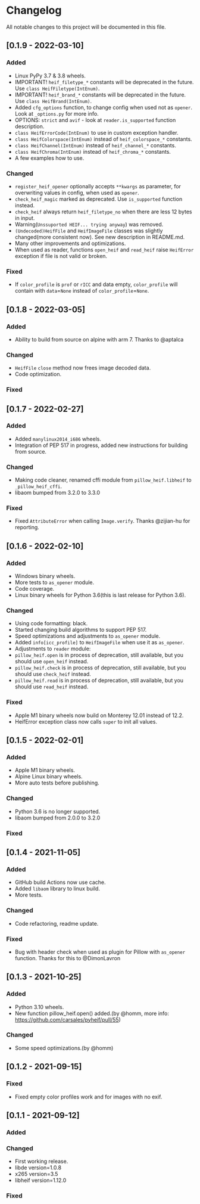 # Changelog

All notable changes to this project will be documented in this file.

## [0.1.9 - 2022-03-10]

### Added

- Linux PyPy 3.7 & 3.8 wheels.
- IMPORTANT! `heif_filetype_*` constants will be deprecated in the future. Use `class HeifFiletype(IntEnum)`.
- IMPORTANT! `heif_brand_*` constants will be deprecated in the future. Use `class HeifBrand(IntEnum)`.
- Added `cfg_options` function, to change config when used not as `opener`. Look at `_options.py` for more info.
- OPTIONS: `strict` and `avif` - look at `reader.is_supported` function description.
- `class HeifErrorCode(IntEnum)` to use in custom exception handler.
- `class HeifColorspace(IntEnum)` instead of `heif_colorspace_*` constants.
- `class HeifChannel(IntEnum)` instead of `heif_channel_*` constants.
- `class HeifChroma(IntEnum)` instead of `heif_chroma_*` constants.
- A few examples how to use.

### Changed

- `register_heif_opener` optionally accepts `**kwargs` as parameter, for overwriting values in config, when used as `opener`.
- `check_heif_magic` marked as deprecated. Use `is_supported` function instead.
- `check_heif` always return `heif_filetype_no` when there are less 12 bytes in input.
- Warning(`Unssuported HEIF... trying anyway`) was removed.
- `(Undecoded)HeifFile` and `HeifImageFile` classes was slightly changed(more consistent now). See new description in README.md.
- Many other improvements and optimizations.
- When used as reader, functions `open_heif` and `read_heif` raise `HeifError` exception if file is not valid or broken.

### Fixed

- If `color_profile` is `prof` or `rICC` and data empty, `color_profile` will contain with `data`=`None` instead of `color_profile`=`None`.

## [0.1.8 - 2022-03-05]

### Added

- Ability to build from source on alpine with arm 7. Thanks to @aptalca

### Changed

- `HeifFile` `close` method now frees image decoded data.
- Code optimization.

### Fixed

## [0.1.7 - 2022-02-27]

### Added

- Added `manylinux2014_i686` wheels.
- Integration of PEP 517 in progress, added new instructions for building from source.

### Changed

- Making code cleaner, renamed cffi module from `pillow_heif.libheif` to `_pillow_heif_cffi`.
- libaom bumped from 3.2.0 to 3.3.0

### Fixed

- Fixed `AttributeError` when calling `Image.verify`. Thanks @zijian-hu for reporting.

## [0.1.6 - 2022-02-10]

### Added

- Windows binary wheels.
- More tests to `as_opener` module.
- Code coverage.
- Linux binary wheels for Python 3.6(this is last release for Python 3.6).

### Changed

- Using code formatting: black.
- Started changing build algorithms to support PEP 517.
- Speed optimizations and adjustments to `as_opener` module.
- Added `info[icc_profile]` to `HeifImageFile` when use it as `as_opener`.
- Adjustments to `reader` module:
- `pillow_heif.open` is in process of deprecation, still available, but you should use `open_heif` instead.
- `pillow_heif.check` is in process of deprecation, still available, but you should use `check_heif` instead.
- `pillow_heif.read` is in process of deprecation, still available, but you should use `read_heif` instead.

### Fixed

- Apple M1 binary wheels now build on Monterey 12.01 instead of 12.2.
- HeifError exception class now calls `super` to init all values.

## [0.1.5 - 2022-02-01]

### Added

- Apple M1 binary wheels.
- Alpine Linux binary wheels.
- More auto tests before publishing.

### Changed

- Python 3.6 is no longer supported.
- libaom bumped from 2.0.0 to 3.2.0

### Fixed

## [0.1.4 - 2021-11-05]

### Added

- GitHub build Actions now use cache.
- Added `libaom` library to linux build.
- More tests.

### Changed

- Code refactoring, readme update.

### Fixed

- Bug with header check when used as plugin for Pillow with `as_opener` function. Thanks for this to @DimonLavron

## [0.1.3 - 2021-10-25]

### Added

- Python 3.10 wheels.
- New function pillow_heif.open() added.(by @homm, more info: https://github.com/carsales/pyheif/pull/55)

### Changed

- Some speed optimizations.(by @homm)

## [0.1.2 - 2021-09-15]

### Fixed

- Fixed empty color profiles work and for images with no exif.

## [0.1.1 - 2021-09-12]

### Added

### Changed

- First working release.
- libde version=1.0.8
- x265 version=3.5
- libheif version=1.12.0

### Fixed
